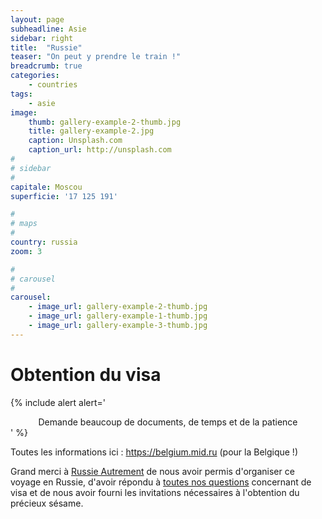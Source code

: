 ```yaml
---
layout: page
subheadline: Asie
sidebar: right
title:  "Russie"
teaser: "On peut y prendre le train !"
breadcrumb: true
categories:
    - countries
tags:
    - asie
image:
    thumb: gallery-example-2-thumb.jpg
    title: gallery-example-2.jpg
    caption: Unsplash.com
    caption_url: http://unsplash.com
#
# sidebar
#
capitale: Moscou
superficie: '17 125 191'

#
# maps
#
country: russia
zoom: 3

# 
# carousel
#
carousel:
    - image_url: gallery-example-2-thumb.jpg
    - image_url: gallery-example-1-thumb.jpg
    - image_url: gallery-example-3-thumb.jpg
---
```


# Obtention du visa
{% include alert alert='<center>Demande beaucoup de documents, de temps et de la patience</center>' %}
<p>Toutes les informations ici : <a href='https://belgium.mid.ru/fr_FR/formalites-d-obtention-d-un-visa-touristique'>https://belgium.mid.ru</a> (pour la Belgique !)</p>
<p>Grand merci à <a href='http://www.russieautrement.com/'>Russie Autrement</a> de nous avoir permis d'organiser ce voyage en Russie, d'avoir répondu à <a href='http://www.russieautrement.com/visa-et-invitations/questions-sur-le-visa/'>toutes nos questions</a> concernant de visa et de nous avoir fourni les invitations nécessaires à l'obtention du précieux sésame.</p>
